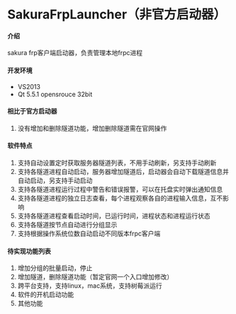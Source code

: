 # SakuraFrpLauncher（非官方启动器）

#### 介绍
sakura frp客户端启动器，负责管理本地frpc进程

#### 开发环境
- VS2013
- Qt 5.5.1 opensrouce 32bit

#### 相比于官方启动器
1. 没有增加和删除隧道功能，增加删除隧道需在官网操作

#### 软件特点
1. 支持自动设置定时获取服务器隧道列表，不用手动刷新，另支持手动刷新
2. 支持各隧道进程自动启动，服务器增加隧道后，启动器会自动下载隧道信息并自动启动，另支持手动启动
3. 支持各隧道进程运行过程中警告和错误报警，可以在托盘实时弹出通知信息
4. 支持各隧道进程的独立日志查看，每个进程观察各自的进程输入信息，互不影响
5. 支持各隧道进程查看启动时间，已运行时间，进程状态和进程运行状态
6. 支持各隧道按节点自动进行分组显示
7. 支持根据操作系统位数自动启动不同版本frpc客户端

#### 待实现功能列表
1. 增加分组的批量启动，停止
2. 增加隧道，删除隧道功能（暂定官网一个入口增加修改）
3. 跨平台支持，支持linux，mac系统，支持树莓派运行
4. 软件的开机启动功能
5. 其他功能